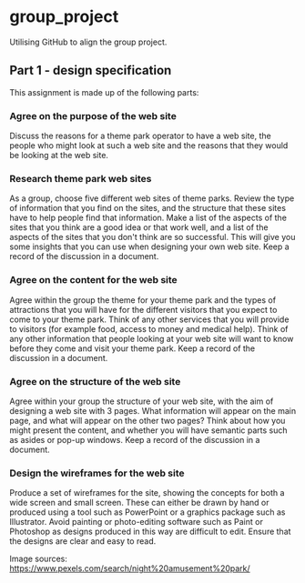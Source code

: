 # group_project
Utilising GitHub to align the group project.

## Part 1 - design specification
This assignment is made up of the following parts:

### Agree on the purpose of the web site

Discuss the reasons for a theme park operator to have a web site, the people who might look at such a web site and the reasons that they would be looking at the web site.

### Research theme park web sites

As a group, choose five different web sites of theme parks. Review the type of information that you find on the sites, and the structure that these sites have to help people find that information. Make a list of the aspects of the sites that you think are a good idea or that work well, and a list of the aspects of the sites that you don't think are so successful. This will give you some insights that you can use when designing your own web site. Keep a record of the discussion in a document.

### Agree on the content for the web site

Agree within the group the theme for your theme park and the types of attractions that you will have for the different visitors that you expect to come to your theme park. Think of any other services that you will provide to visitors (for example food, access to money and medical help). Think of any other information that people looking at your web site will want to know before they come and visit your theme park. Keep a record of the discussion in a document.

### Agree on the structure of the web site

Agree within your group the structure of your web site, with the aim of designing a web site with 3 pages. What information will appear on the main page, and what will appear on the other two pages? Think about how you might present the content, and whether you will have semantic parts such as asides or pop-up windows. Keep a record of the discussion in a document.

### Design the wireframes for the web site

Produce a set of wireframes for the site, showing the concepts for both a wide screen and small screen. These can either be drawn by hand or produced using a tool such as PowerPoint or a graphics package such as Illustrator. Avoid painting or photo-editing software such as Paint or Photoshop as designs produced in this way are difficult to edit. Ensure that the designs are clear and easy to read.


Image sources:
https://www.pexels.com/search/night%20amusement%20park/